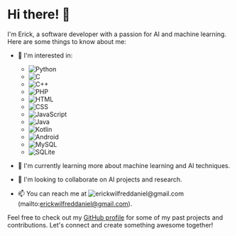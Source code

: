 # Hi there! 👋

I'm Erick, a software developer with a passion for AI and machine learning. Here are some things to know about me:

- 👀 I'm interested in:
  - ![Python](https://img.shields.io/badge/-Python-3776AB?logo=python&logoColor=white)
  - ![C](https://img.shields.io/badge/-C-A8B9CC?logo=c&logoColor=white)
  - ![C++](https://img.shields.io/badge/-C++-00599C?logo=c%2B%2B&logoColor=white)
  - ![PHP](https://img.shields.io/badge/-PHP-777BB4?logo=php&logoColor=white)
  - ![HTML](https://img.shields.io/badge/-HTML-E34F26?logo=html5&logoColor=white)
  - ![CSS](https://img.shields.io/badge/-CSS-1572B6?logo=css3&logoColor=white)
  - ![JavaScript](https://img.shields.io/badge/-JavaScript-F7DF1E?logo=javascript&logoColor=white)
  - ![Java](https://img.shields.io/badge/-Java-007396?logo=java&logoColor=white)
  - ![Kotlin](https://img.shields.io/badge/-Kotlin-0095D5?logo=kotlin&logoColor=white)
  - ![Android](https://img.shields.io/badge/-Android-3DDC84?logo=android&logoColor=white)
  - ![MySQL](https://img.shields.io/badge/-MySQL-4479A1?logo=mysql&logoColor=white)
  - ![SQLite](https://img.shields.io/badge/-SQLite-003B57?logo=sqlite&logoColor=white)
  
- 🌱 I'm currently learning more about machine learning and AI techniques.
- 💞️ I'm looking to collaborate on AI projects and research.
- 📫 You can reach me at ![erickwilfreddaniel@gmail.com](https://img.shields.io/badge/Gmail-D14836?style=flat-square&logo=gmail&logoColor=white)(mailto:erickwilfreddaniel@gmail.com).

Feel free to check out my [GitHub profile](https://github.com/ErickWDaniel) for some of my past projects and contributions. Let's connect and create something awesome together!


<!---
ErickWDaniel/ErickWDaniel is a ✨ special ✨ repository because its `README.md` (this file) appears on your GitHub profile.
You can click the Preview link to take a look at your changes.
--->
